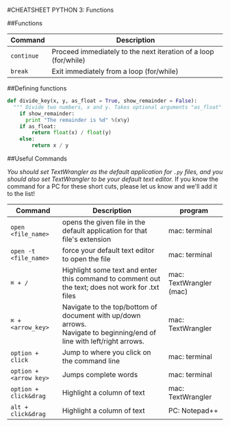 #CHEATSHEET PYTHON 3: Functions

##Functions 

Command  |  Description 
----------|-------------
`continue` | Proceed immediately to the next iteration of a loop (for/while)
`break`    | Exit immediately from a loop (for/while)

##Defining functions
```python
def divide_key(x, y, as_float = True, show_remainder = False):
  """ Divide two numbers, x and y. Takes optional arguments "as_float" (default True) and "show_remainder" (default False). """
    if show_remainder:
      print "The remainder is %d" %(x%y)
    if as_float:
        return float(x) / float(y)
    else:
        return x / y 
```


##Useful Commands

*You should set TextWrangler as the default application for `.py` files, and you should also set TextWrangler to be your default text editor.* 
If you know the command for a PC for these short cuts, please let us know and we'll add it to the list!

Command        |  Description          | program
---------------|-----------------------|------------
`open <file_name>` | opens the given file in the default application for that file's extension | mac: terminal 
`open -t <file_name>` | force your default text editor to open the file | mac: terminal 
`⌘ + /` | Highlight some text and enter this command to comment out the text; does not work for .txt files | mac: TextWrangler (mac)
`⌘ + <arrow_key>` | Navigate to the top/bottom of document with up/down arrows. <br> Navigate to beginning/end of line with left/right arrows. | mac: TextWrangler 
`option + click` | Jump to where you click on the command line | mac: terminal 
`option + <arrow key>` | Jumps complete words | mac: terminal 
`option + click&drag` | Highlight a column of text | mac: TextWrangler 
`alt + click&drag` | Highlight a column of text | PC: Notepad++






